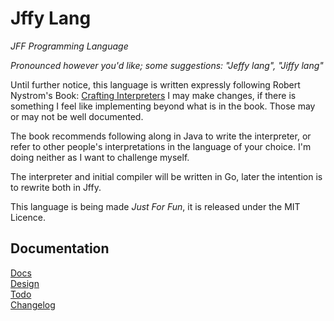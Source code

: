 # Jffy Lang

_JFF Programming Language_

_Pronounced however you'd like; some suggestions: "Jeffy lang", "Jiffy lang"_

Until further notice, this language is written expressly following Robert Nystrom's
Book: [Crafting Interpreters](https://craftinginterpreters.com/)
I may make changes, if there is something I feel like implementing beyond what is
in the book. Those may or may not be well documented.

The book recommends following along in Java to write the interpreter, or refer 
to other people's interpretations in the language of your choice. I'm doing 
neither as I want to challenge myself. 

The interpreter and initial compiler will be written in Go, later the intention
is to rewrite both in Jffy. 

This language is being made _Just For Fun_, it is released under the MIT Licence.

## Documentation

[Docs](./docs/TOC.md)<br/>
[Design](./docs/DESIGN.md)<br/>
[Todo](./docs/TODO.md)<br/>
[Changelog](./docs/CHANGELOG.md)
